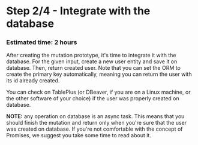 # Step 2/4 - Integrate with the database
### Estimated time: 2 hours

After creating the mutation prototype, it's time to integrate it with the database. For the given input, create a new user entity and save it on database. Then, return created user. Note that you can set the ORM to create the primary key automatically, meaning you can return the user with its id already created.

You can check on TablePlus (or DBeaver, if you are on a Linux machine, or the other software of your choice) if the user was properly created on database.

**NOTE:** any operation on database is an async task. This means that you should finish the mutation and return only when you're sure that the user was created on database. If you're not comfortable with the concept of Promises, we suggest you take some time to read about it.
